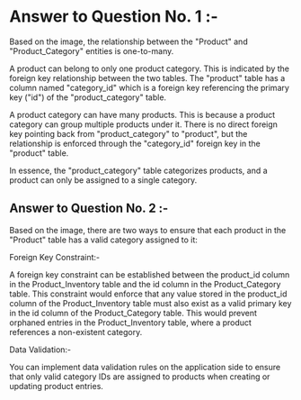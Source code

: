 # Answer to Question No. 1 :-

Based on the image, the relationship between the "Product" and "Product_Category" entities is one-to-many.

A product can belong to only one product category. This is indicated by the foreign key relationship between the two tables. The "product" table has a column named "category_id" which is a foreign key referencing the primary key ("id") of the "product_category" table.

A product category can have many products. This is because a product category can group multiple products under it. There is no direct foreign key pointing back from "product_category" to "product", but the relationship is enforced through the "category_id" foreign key in the "product" table.

In essence, the "product_category" table categorizes products, and a product can only be assigned to a single category.

## Answer to Question No. 2 :-  

Based on the image, there are two ways to ensure that each product in the "Product" table has a valid category assigned to it:

 Foreign Key Constraint:-

A foreign key constraint can be established between the product_id column in the Product_Inventory table and the id column in the Product_Category table.
This constraint would enforce that any value stored in the product_id column of the Product_Inventory table must also exist as a valid primary key in the id column of the Product_Category table.
This would prevent orphaned entries in the Product_Inventory table, where a product references a non-existent category.

  Data Validation:-

You can implement data validation rules on the application side to ensure that only valid category IDs are assigned to products when creating or updating product entries.
